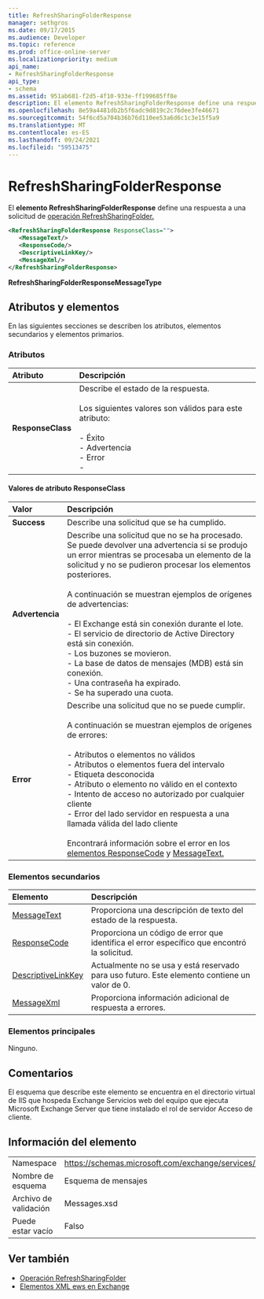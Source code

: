 ```yaml
---
title: RefreshSharingFolderResponse
manager: sethgros
ms.date: 09/17/2015
ms.audience: Developer
ms.topic: reference
ms.prod: office-online-server
ms.localizationpriority: medium
api_name:
- RefreshSharingFolderResponse
api_type:
- schema
ms.assetid: 951ab681-f2d5-4f10-933e-ff199685ff8e
description: El elemento RefreshSharingFolderResponse define una respuesta a una solicitud de operación RefreshSharingFolder.
ms.openlocfilehash: 8e59a4481db2b5f6adc9d819c2c76dee3fe46671
ms.sourcegitcommit: 54f6cd5a704b36b76d110ee53a6d6c1c3e15f5a9
ms.translationtype: MT
ms.contentlocale: es-ES
ms.lasthandoff: 09/24/2021
ms.locfileid: "59513475"
---
```

# <a name="refreshsharingfolderresponse"></a>RefreshSharingFolderResponse

El **elemento RefreshSharingFolderResponse** define una respuesta a una solicitud de [operación RefreshSharingFolder.](refreshsharingfolder-operation.md) 
  
```xml
<RefreshSharingFolderResponse ResponseClass="">
   <MessageText/>
   <ResponseCode/>
   <DescriptiveLinkKey/>
   <MessageXml/>
</RefreshSharingFolderResponse>
```

 **RefreshSharingFolderResponseMessageType**
## <a name="attributes-and-elements"></a>Atributos y elementos

En las siguientes secciones se describen los atributos, elementos secundarios y elementos primarios.
  
### <a name="attributes"></a>Atributos

|**Atributo**|**Descripción**|
|:-----|:-----|
|**ResponseClass** <br/> | Describe el estado de la respuesta. <br/><br/>Los siguientes valores son válidos para este atributo:  <br/><br/>- Éxito  <br/>- Advertencia  <br/>- Error  <br/>- |
   
#### <a name="responseclass-attribute-values"></a>Valores de atributo ResponseClass

|**Valor**|**Descripción**|
|:-----|:-----|
|**Success** <br/> |Describe una solicitud que se ha cumplido.  <br/> |
|**Advertencia** <br/> | Describe una solicitud que no se ha procesado. Se puede devolver una advertencia si se produjo un error mientras se procesaba un elemento de la solicitud y no se pudieron procesar los elementos posteriores. <br/><br/>A continuación se muestran ejemplos de orígenes de advertencias: <br/> <br/>- El Exchange está sin conexión durante el lote.  <br/>- El servicio de directorio de Active Directory está sin conexión.  <br/>- Los buzones se movieron.  <br/>- La base de datos de mensajes (MDB) está sin conexión.  <br/>- Una contraseña ha expirado.  <br/>- Se ha superado una cuota.  <br/> |
|**Error** <br/> | Describe una solicitud que no se puede cumplir.<br/><br/> A continuación se muestran ejemplos de orígenes de errores:  <br/><br/>- Atributos o elementos no válidos  <br/>- Atributos o elementos fuera del intervalo  <br/>- Etiqueta desconocida  <br/>- Atributo o elemento no válido en el contexto  <br/>- Intento de acceso no autorizado por cualquier cliente  <br/>- Error del lado servidor en respuesta a una llamada válida del lado cliente  <br/>  <br/>Encontrará información sobre el error en los [elementos ResponseCode](responsecode.md) y [MessageText.](messagetext.md)  <br/> |
   
### <a name="child-elements"></a>Elementos secundarios

|**Elemento**|**Descripción**|
|:-----|:-----|
|[MessageText](messagetext.md) <br/> |Proporciona una descripción de texto del estado de la respuesta.  <br/> |
|[ResponseCode](responsecode.md) <br/> |Proporciona un código de error que identifica el error específico que encontró la solicitud.  <br/> |
|[DescriptiveLinkKey](descriptivelinkkey.md) <br/> |Actualmente no se usa y está reservado para uso futuro. Este elemento contiene un valor de 0.  <br/> |
|[MessageXml](messagexml.md) <br/> |Proporciona información adicional de respuesta a errores.  <br/> |
   
### <a name="parent-elements"></a>Elementos principales

Ninguno.
  
## <a name="remarks"></a>Comentarios

El esquema que describe este elemento se encuentra en el directorio virtual de IIS que hospeda Exchange Servicios web del equipo que ejecuta Microsoft Exchange Server que tiene instalado el rol de servidor Acceso de cliente.
  
## <a name="element-information"></a>Información del elemento

|||
|:-----|:-----|
|Namespace  <br/> |https://schemas.microsoft.com/exchange/services/2006/messages  <br/> |
|Nombre de esquema  <br/> |Esquema de mensajes  <br/> |
|Archivo de validación  <br/> |Messages.xsd  <br/> |
|Puede estar vacío  <br/> |Falso  <br/> |
   
## <a name="see-also"></a>Ver también

- [Operación RefreshSharingFolder](refreshsharingfolder-operation.md)
- [Elementos XML ews en Exchange](ews-xml-elements-in-exchange.md)

